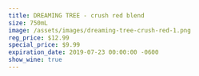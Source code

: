 ```yaml
---
title: DREAMING TREE - crush red blend
size: 750mL
image: /assets/images/dreaming-tree-crush-red-1.png
reg_price: $12.99
special_price: $9.99
expiration_date: 2019-07-23 00:00:00 -0600
show_wine: true
---
```


